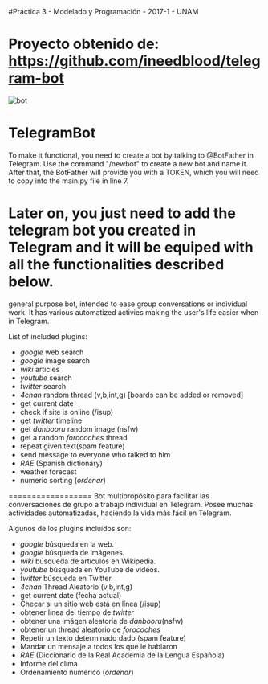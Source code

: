 #Práctica 3 - Modelado y Programación - 2017-1 - UNAM

Proyecto obtenido de: https://github.com/ineedblood/telegram-bot
================
![bot](https://cloud.githubusercontent.com/assets/13952922/18152580/5f6da25e-6fbc-11e6-8354-30176c68b02f.jpg)
# TelegramBot
To make it functional, you need to create a bot by talking to @BotFather in Telegram. Use the command "/newbot"
to create a new bot and name it. After that, the BotFather will provide you with a TOKEN, which you will need to copy into the main.py file in line 7. 

Later on, you just need to add the telegram bot you created in Telegram and it will be equiped with all the functionalities described below. 
================

general purpose bot, intended to ease group conversations or individual work. It has various automatized activies making the user's life easier when in Telegram.

List of included plugins:

* *google* web search
* *google* image search
* *wiki* articles
* *youtube* search
* *twitter* search
* *4chan* random thread (v,b,int,g) [boards can be added or removed]
* get current date
* check if site is online (/isup)
* get *twitter* timeline
* get *danbooru* random image (nsfw)
* get a random *forocoches* thread 
* repeat given text(spam feature)
* send message to everyone who talked to him
* *RAE* (Spanish dictionary)
* weather forecast
* numeric sorting (*ordenar*)

==================
Bot multipropósito para facilitar las conversaciones de grupo a trabajo individual en Telegram. 
Posee muchas actividades automatizadas, haciendo la vida más fácil en Telegram. 

Algunos de los plugins incluídos son: 

* *google* búsqueda en la web.
* *google* búsqueda de imágenes.
* *wiki* búsqueda de artículos en Wikipedia.
* *youtube* búsqueda en YouTube de videos.
* *twitter* búsqueda en Twitter.
* *4chan* Thread Aleatorio (v,b,int,g)
* get current date (fecha actual)
* Checar si un sitio web está en línea (/isup)
* obtener línea del tiempo de *twitter* 
* obtener una imágen aleatoria de *danbooru*(nsfw)
* obtener un thread aleatorio de *forocoches* 
* Repetir un texto determinado dado (spam feature)
* Mandar un mensaje a todos los que le hablaron
* *RAE* (Diccionario de la Real Academia de la Lengua Española)
* Informe del clima
* Ordenamiento numérico (*ordenar*)
